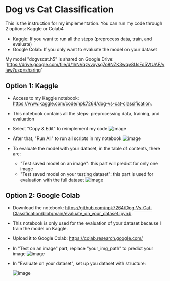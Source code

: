 ﻿# Dog vs Cat Classification

This is the instruction for my implementation. You can run my code through 2 options: Kaggle or Colab4
- Kaggle: If you want to run all the steps (preprocess data, train, and evaluate)
- Google Colab: If you only want to evaluate the model on your dataset

My model "dogvscat.h5" is shared on Google Drive: 'https://drive.google.com/file/d/1hNVqzvvxysg7o8NZK3wqv8UsFd5VtUAF/view?usp=sharing'

## Option 1: Kaggle
- Access to my Kaggle notebook: https://www.kaggle.com/code/npk7264/dog-vs-cat-classification.
- This notebook contains all the steps: preprocessing data, training, and evaluation
- Select "Copy & Edit" to reimplement my code
![image](https://github.com/npk7264/Dog-Vs-Cat-Classification/assets/90046327/2350d4a3-2936-4953-89b7-49e7122d01b2)

- After that, "Run All" to run all scripts in my notebook
![image](https://github.com/npk7264/Dog-Vs-Cat-Classification/assets/90046327/4cbf9ef4-94eb-488c-8b5d-e23a5e893e07)

- To evaluate the model with your dataset, in the table of contents, there are:
  - "Test saved model on an image": this part will predict for only one image
  - "Test saved model on your testing dataset": this part is used for evaluation with the full dataset
![image](https://github.com/npk7264/Dog-Vs-Cat-Classification/assets/90046327/08049e6e-20e6-4699-b31b-d681203e4187)

## Option 2: Google Colab
- Download the notebook: https://github.com/npk7264/Dog-Vs-Cat-Classification/blob/main/evaluate_on_your_dataset.ipynb.
- This notebook is only used for the evaluation of your dataset because I train the model on Kaggle.
- Upload it to Google Colab: https://colab.research.google.com/
- In "Test on an image" part, replace "your_img_path" to predict your image
![image](https://github.com/npk7264/Dog-Vs-Cat-Classification/assets/90046327/513a2c27-a037-4f0c-b2b7-6a461680f145)

- In "Evaluate on your dataset", set up you dataset with structure:

  ![image](https://github.com/npk7264/Dog-Vs-Cat-Classification/assets/90046327/9008aa28-1ed3-4c8f-8865-e2b709ef807b)



